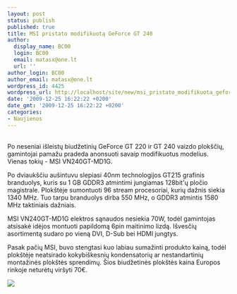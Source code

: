 ```yaml
---
layout: post
status: publish
published: true
title: MSI pristato modifikuotą GeForce GT 240
author:
  display_name: BC00
  login: BC00
  email: matasx@one.lt
  url: ''
author_login: BC00
author_email: matasx@one.lt
wordpress_id: 4425
wordpress_url: http://localhost/site/new/msi_pristato_modifikuota_geforce_gt_240/
date: '2009-12-25 16:22:22 +0200'
date_gmt: '2009-12-25 16:22:22 +0200'
categories:
- Naujienos
---
```

<p>
<br />Po neseniai išleistų biudžetinių GeForce GT 220 ir GT 240 vaizdo plokščių, gamintojai pamažu pradeda anonsuoti savaip modifikuotus modelius. Vienas tokių - MSI VN240GT-MD1G.</p>
<p>Po dviaukščiu aušintuvu slepiasi 40nm technologijos GT215 grafinis branduolys, kuris su 1 GB GDDR3 atmintimi jungiamas 128bit'ų pločio magistrale. Plokštėje sumontuoti 96 stream procesoriai, kurių dažnis siekia 1340 MHz. Tuo tarpu branduolys dirba 550 MHz, o GDDR3 atmintis 1580 MHz taktiniais dažniais.</p>
<p>MSI VN240GT-MD1G elektros sąnaudos nesiekia 70W, todėl gamintojas atsisakė idėjos montuoti papildomą 6pin maitinimo lizdą. Išvesčių asortimentą sudaro po vieną DVI, D-Sub bei HDMI jungtys.</p>
<p>Pasak pačių MSI, buvo stengtasi kuo labiau sumažinti produkto kainą, todėl plokštėje neatsirado kokybiškesnių kondensatorių ar nestandartinių montažinės plokštės sprendimų. Šios biudžetinės plokštės kaina Europos rinkoje neturėtų viršyti 70€.</p>
<p><img src="http://www.overclockers.ru/images/news/2009/12/25/msi_01.jpg" /></p>
